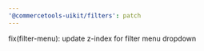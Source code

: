 ```yaml
---
'@commercetools-uikit/filters': patch
---
```


fix(filter-menu): update z-index for filter menu dropdown

